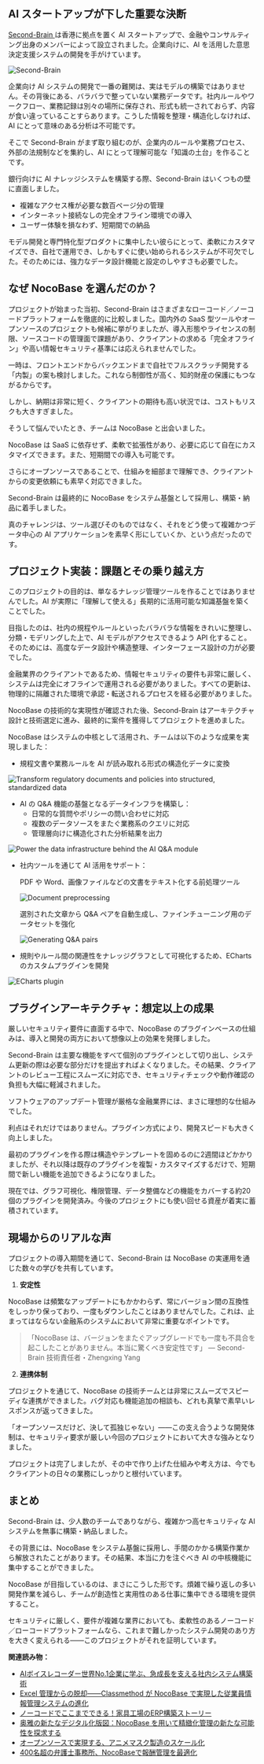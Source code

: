 ## AI スタートアップが下した重要な決断

[Second-Brain ](http://www.dbl-brain.com/)は香港に拠点を置く AI スタートアップで、金融やコンサルティング出身のメンバーによって設立されました。企業向けに、AI を活用した意思決定支援システムの開発を手がけています。

![Second-Brain](https://static-docs.nocobase.com/1-esvvr0.PNG)

企業向け AI システムの開発で一番の難関は、実はモデルの構築ではありません。その背後にある、バラバラで整っていない業務データです。社内ルールやワークフロー、業務記録は別々の場所に保存され、形式も統一されておらず、内容が食い違っていることすらあります。こうした情報を整理・構造化しなければ、AI にとって意味のある分析は不可能です。

そこで Second-Brain がまず取り組むのが、企業内のルールや業務プロセス、外部の法規制などを集約し、AI にとって理解可能な「知識の土台」を作ることです。

銀行向けに AI ナレッジシステムを構築する際、Second-Brain はいくつもの壁に直面しました。

* 複雑なアクセス権が必要な数百ページ分の管理
* インターネット接続なしの完全オフライン環境での導入
* ユーザー体験を損なわず、短期間での納品

モデル開発と専門特化型プロダクトに集中したい彼らにとって、柔軟にカスタマイズでき、自社で運用でき、しかもすぐに使い始められるシステムが不可欠でした。そのためには、強力なデータ設計機能と設定のしやすさも必要でした。

## なぜ NocoBase を選んだのか？

プロジェクトが始まった当初、Second-Brain はさまざまなローコード／ノーコードプラットフォームを徹底的に比較しました。国内外の SaaS 型ツールやオープンソースのプロジェクトも候補に挙がりましたが、導入形態やライセンスの制限、ソースコードの管理面で課題があり、クライアントの求める「完全オフライン」や高い情報セキュリティ基準には応えられませんでした。

一時は、フロントエンドからバックエンドまで自社でフルスクラッチ開発する「内製」の案も検討しました。これなら制御性が高く、知的財産の保護にもつながるからです。

しかし、納期は非常に短く、クライアントの期待も高い状況では、コストもリスクも大きすぎました。

そうして悩んでいたとき、チームは NocoBase と出会いました。

NocoBase は SaaS に依存せず、柔軟で拡張性があり、必要に応じて自在にカスタマイズできます。また、短期間での導入も可能です。

さらにオープンソースであることで、仕組みを細部まで理解でき、クライアントからの変更依頼にも素早く対応できました。

Second-Brain は最終的に NocoBase をシステム基盤として採用し、構築・納品に着手しました。

真のチャレンジは、ツール選びそのものではなく、それをどう使って複雑かつデータ中心の AI アプリケーションを素早く形にしていくか、という点だったのです。

## プロジェクト実装：課題とその乗り越え方

このプロジェクトの目的は、単なるナレッジ管理ツールを作ることではありませんでした。AI が実際に「理解して使える」長期的に活用可能な知識基盤を築くことでした。

目指したのは、社内の規程やルールといったバラバラな情報をきれいに整理し、分類・モデリングした上で、AI モデルがアクセスできるよう API 化すること。そのためには、高度なデータ設計や構造整理、インターフェース設計の力が必要でした。

金融業界のクライアントであるため、情報セキュリティの要件も非常に厳しく、システムは完全にオフラインで運用される必要がありました。すべての更新は、物理的に隔離された環境で承認・転送されるプロセスを経る必要がありました。

NocoBase の技術的な実現性が確認された後、Second-Brain はアーキテクチャ設計と技術選定に進み、最終的に案件を獲得してプロジェクトを進めました。

NocoBase はシステムの中核として活用され、チームは以下のような成果を実現しました：

* 規程文書や業務ルールを AI が読み取れる形式の構造化データに変換

![Transform regulatory documents and policies into structured, standardized data](https://static-docs.nocobase.com/2-5xor3v.PNG)

* AI の Q&A 機能の基盤となるデータインフラを構築し：
  * 日常的な質問やポリシーの問い合わせに対応
  * 複数のデータソースをまたぐ業務系のクエリに対応
  * 管理層向けに構造化された分析結果を出力

![Power the data infrastructure behind the AI Q&A module](https://static-docs.nocobase.com/3-p8o62u.PNG)

* 社内ツールを通じて AI 活用をサポート：

  PDF や Word、画像ファイルなどの文書をテキスト化する前処理ツール

  ![Document preprocessing](https://static-docs.nocobase.com/4-sdv8mt.png)

  選別された文章から Q&A ペアを自動生成し、ファインチューニング用のデータセットを強化

  ![Generating Q&A pairs](https://static-docs.nocobase.com/5-hb6nly.png)
* 規則やルール間の関連性をナレッジグラフとして可視化するため、ECharts のカスタムプラグインを開発

![ECharts plugin](https://static-docs.nocobase.com/6-qalqnu.png)

## プラグインアーキテクチャ：想定以上の成果

厳しいセキュリティ要件に直面する中で、NocoBase のプラグインベースの仕組みは、導入と開発の両方において想像以上の効果を発揮しました。

Second-Brain は主要な機能をすべて個別のプラグインとして切り出し、システム更新の際は必要な部分だけを提出すればよくなりました。その結果、クライアントのレビュー工程にスムーズに対応でき、セキュリティチェックや動作確認の負担も大幅に軽減されました。

ソフトウェアのアップデート管理が厳格な金融業界には、まさに理想的な仕組みでした。

利点はそれだけではありません。プラグイン方式により、開発スピードも大きく向上しました。

最初のプラグインを作る際は構造やテンプレートを固めるのに2週間ほどかかりましたが、それ以降は既存のプラグインを複製・カスタマイズするだけで、短期間で新しい機能を追加できるようになりました。

現在では、グラフ可視化、権限管理、データ整備などの機能をカバーする約20個のプラグインを開発済み。今後のプロジェクトにも使い回せる資産が着実に蓄積されています。

## 現場からのリアルな声

プロジェクトの導入期間を通じて、Second-Brain は NocoBase の実運用を通じた数々の学びを共有しています。

1. **安定性**

NocoBase は頻繁なアップデートにもかかわらず、常にバージョン間の互換性をしっかり保っており、一度もダウンしたことはありませんでした。これは、止まってはならない金融系のシステムにおいて非常に重要なポイントです。

> 「NocoBase は、バージョンをまたぐアップグレードでも一度も不具合を起こしたことがありません。本当に驚くべき安定性です」  — Second-Brain 技術責任者・Zhengxing Yang

2. **連携体制**

プロジェクトを通じて、NocoBase の技術チームとは非常にスムーズでスピーディな連携ができました。バグ対応も機能追加の相談も、どれも真摯で素早いレスポンスが返ってきました。

「オープンソースだけど、決して孤独じゃない」——この支え合うような開発体制は、セキュリティ要求が厳しい今回のプロジェクトにおいて大きな強みとなりました。

プロジェクトは完了しましたが、その中で作り上げた仕組みや考え方は、今でもクライアントの日々の業務にしっかりと根付いています。

## まとめ

Second-Brain は、少人数のチームでありながら、複雑かつ高セキュリティな AI システムを無事に構築・納品しました。

その背景には、NocoBase をシステム基盤に採用し、手間のかかる構築作業から解放されたことがあります。その結果、本当に力を注ぐべき AI の中核機能に集中することができました。

NocoBase が目指しているのは、まさにこうした形です。煩雑で繰り返しの多い開発作業を減らし、チームが創造性と実用性のある仕事に集中できる環境を提供すること。

セキュリティに厳しく、要件が複雑な業界においても、柔軟性のあるノーコード／ローコードプラットフォームなら、これまで難しかったシステム開発のあり方を大きく変えられる——このプロジェクトがそれを証明しています。

**関連読み物：**

* [AIボイスレコーダー世界No.1企業に学ぶ、急成長を支える社内システム構築術](https://www.nocobase.com/ja/blog/plaud)
* [Excel 管理からの脱却――Classmethod が NocoBase で実現した従業員情報管理システムの進化](https://www.nocobase.com/ja/blog/classmethod)
* [ノーコードでここまでできる！家具工場のERP構築ストーリー](https://www.nocobase.com/ja/blog/olmon)
* [奥雅の新たなデジタル化版図：NocoBase を用いて精緻化管理の新たな可能性を探求する](https://www.nocobase.com/ja/blog/l-a)
* [オープンソースで実現する、アニメマスク製造のスケール化](https://www.nocobase.com/ja/blog/kigland)
* [400名超の弁護士事務所、NocoBaseで報酬管理を最適化](https://www.nocobase.com/ja/blog/how-400-lawyer-firm-streamlines-commission-management-with-nocobase)
